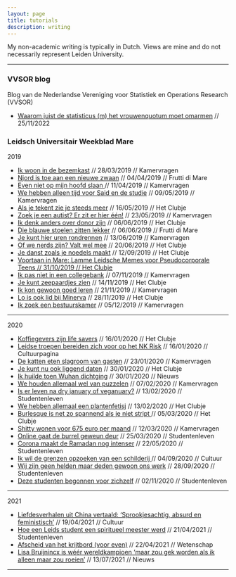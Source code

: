 ```yaml
---
layout: page
title: tutorials
description: writing
---
```


My non-academic writing is typically in Dutch. Views are mine and do not necessarily represent Leiden University.

---

### VVSOR blog
Blog van de Nederlandse Vereniging voor Statistiek en Operations Research (VVSOR)
- [Waarom juist de statisticus (m) het vrouwenquotum moet omarmen](https://blog.vvsor.nl/2022/11/waarom-juist-de-statisticus-m-het-vrouwenquotum-moet-omarmen/) 	// 25/11/2022


### Leidsch Universitair Weekblad Mare

2019

- [Ik woon in de bezemkast](https://www.mareonline.nl/studentenleven/ik-woon-in-de-bezemkast/)	//	28/03/2019	//	Kamervragen
- [Njord is toe aan een nieuwe zwaan](https://www.mareonline.nl/studentenleven/njord-is-toe-aan-een-nieuwe-zwaan/)	//	04/04/2019	//	Frutti di Mare
- [Even niet op mijn hoofd slaan	](https://www.mareonline.nl/studentenleven/kamervragen-even-niet-op-mijn-hoofd-slaan/)//	11/04/2019	//	Kamervragen
- [We hebben alleen tijd voor Said en de studie](https://www.mareonline.nl/studentenleven/we-hebben-alleen-maar-tijd-voor-said-en-de-studie/	)	//	09/05/2019	//	Kamervragen
- [Als je tekent zie je steeds meer](https://www.mareonline.nl/studentenleven/tekenaars-van-de-hortus-botanicus-als-je-tekent-zie-je-steeds-meer/)	//	16/05/2019	//	Het Clubje
- [Zoek je een autist? Er zit er hier één!](https://www.mareonline.nl/studentenleven/zoek-je-een-autist-hier-zit-er-een/)	//	23/05/2019	//	Kamervragen
- [Ik denk anders over donor zijn](https://www.mareonline.nl/studentenleven/ik-denk-anders-over-donor-zijn/)	//	06/06/2019	//	Het Clubje
- [Die blauwe stoelen zitten lekker](https://www.mareonline.nl/studentenleven/die-blauwe-stoelen-zitten-lekker/)	//	06/06/2019	//	Frutti di Mare
- [Je kunt hier uren rondrennen](https://www.mareonline.nl/studentenleven/je-kunt-hier-uren-rondrennen/)	//	13/06/2019	//	Kamervragen
- [Of we nerds zijn? Valt wel mee](https://www.mareonline.nl/studentenleven/nerds-valt-wel-mee/	)	//	20/06/2019	//	Het Clubje
- [Je danst zoals je noedels maakt](https://www.mareonline.nl/studentenleven/je-danst-zoals-je-noedels-maakt/)	//	12/09/2019	//	Het Clubje
- [Voortaan in Mare: Lamme Leidsche Memes voor Pseudocorporale Teens	//	31/10/2019	//	Het Clubje](https://www.mareonline.nl/studentenleven/het-clubje-we-trappen-overal-tegenaan)
- [Ik pas niet in een collegebank](https://www.mareonline.nl/studentenleven/ik-pas-niet-in-een-collegebank/)	//	07/11/2019	//	Kamervragen
- [Je kunt zeepaardjes zien](https://www.mareonline.nl/studentenleven/studenten-duikclub-lsd-je-kunt-zeepaardjes-zien/)	//	14/11/2019	//	Het Clubje
- [Ik kon gewoon goed leren](https://www.mareonline.nl/studentenleven/ik-kon-gewoon-goed-leren/)	//	21/11/2019	//	Kamervragen
- [Lo is ook lid bij Minerva](https://www.mareonline.nl/studentenleven/lodewijk-de-labrador-is-ook-lid-van-minerva/)	//	28/11/2019	//	Het Clubje
- [Ik zoek een bestuurskamer](https://www.mareonline.nl/studentenleven/de-dinsdag-avond-club-zonder-de-odessa-ik-zoek-nog-een-bestuurskamer/)	//	05/12/2019	//	Kamervragen

---

2020

- [Koffiegevers zijn life savers](https://www.mareonline.nl/studentenleven/de-baristas-van-cafe-ube-koffiegevers-zijn-life-savers/)	//	16/01/2020	//	Het Clubje
- [Leidse troepen bereiden zich voor op het NK Risk](https://www.mareonline.nl/cultuur/leidse-troepen-bereiden-zich-voor-op-het-nk-risk/)	//	16/01/2020	//	Cultuurpagina
- [De katten eten slagroom van gasten](https://www.mareonline.nl/studentenleven/leiden-heeft-een-kattencafe-de-katten-eten-slagroom-van-de-gasten/)	//	23/01/2020	//	Kamervragen
- [Je kunt nu ook liggend daten](https://www.mareonline.nl/studentenleven/op-stukafest-kan-je-liggend-daten/)	//	30/01/2020	//	Het Clubje
- [Ik huilde toen Wuhan dichtging](https://www.mareonline.nl/nieuws/studenten-blijven-in-china/)	//	30/01/2020	//	Nieuws
- [We houden allemaal wel van puzzelen](https://www.mareonline.nl/studentenleven/we-houden-allemaal-van-puzzelen/)	//	07/02/2020	//	Kamervragen
- [Is er leven na dry january of veganuary?](https://www.mareonline.nl/studentenleven/is-er-leven-na-dry-january-of-veganuary/)	//	13/02/2020	//	Studentenleven
- [We hebben allemaal een plantenfetisj](https://www.mareonline.nl/studentenleven/we-hebben-allemaal-een-plantenfetisj/)	//	13/02/2020	//	Het Clubje
- [Burlesque is net zo spannend als je niet stript	](https://www.mareonline.nl/studentenleven/burlesque-is-net-zo-spannend-als-je-niet-stript/)//	05/03/2020	//	Het Clubje
- [Shitty wonen voor 675 euro per maand](https://www.mareonline.nl/studentenleven/shitty-wonen-voor-675-euro-per-maand/)	//	12/03/2020	//	Kamervragen
- [Online gaat de burrel geweun deur](https://www.mareonline.nl/studentenleven/online-gaat-de-burrul-geweun-deur/)	//	25/03/2020	//	Studentenleven
- [Corona maakt de Ramadan nog intenser](https://www.mareonline.nl/studentenleven/ramadan-tijdens-coronacrisis/)	//	22/05/2020	//	Studentenleven
- [Ik wil de grenzen opzoeken van een schilderij	](https://www.mareonline.nl/cultuur/ik-wil-de-grenzen-opzoeken-van-een-schilderij/)//	04/09/2020	//	Cultuur
- [Wij zijn geen helden maar deden gewoon ons werk](https://www.mareonline.nl/studentenleven/wij-zijn-geen-helden-maar-deden-gewoon-ons-werk/)	//	28/09/2020	//	Studentenleven
- [Deze studenten begonnen voor zichzelf](https://www.mareonline.nl/studentenleven/deze-studenten-begonnen-voor-zichzelf/)	//	02/11/2020	//	Studentenleven

---

2021

- [Liefdesverhalen uit China vertaald: ‘Sprookjesachtig, absurd en feministisch’](https://www.mareonline.nl/cultuur/surrealistische-chinese-liefdesverhalen-in-het-nederlands-sprookjesachtig-absurd-en-een-beetje-feministisch/)	//	19/04/2021	//	Cultuur
- [Hoe een Leids student een spiritueel meester werd](https://www.mareonline.nl/studentenleven/hoe-een-leids-student-een-spiritueel-meester-werd/	)	//	21/04/2021	//	Studentenleven
- [Afscheid van het krijtbord (voor even)](https://www.mareonline.nl/wetenschap/afscheid-van-het-krijtbord-voor-even/?fbclid=IwAR0DT3QDSDiMSx5Ts1Z0Y2HkQXjTUXyYNf5MlCGyb9qgA5yG5SkwVAsRfAE)	//	22/04/2021	//	Wetenschap
- [Lisa Bruijnincx is wéér wereldkampioen ‘maar zou gek worden als ik alleen maar zou roeien’](https://www.mareonline.nl/nieuws/wereldkampioen-lisa-bruijnincx-zou-gek-worden-als-ik-alleen-maar-zou-roeien)	//	13/07/2021	//	Nieuws

---



